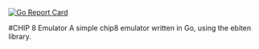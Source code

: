 [![Go Report Card](https://goreportcard.com/badge/github.com/justjoeyuk/chip8-go)](https://goreportcard.com/report/github.com/justjoeyuk/chip8-go)

#CHIP 8 Emulator
A simple chip8 emulator written in Go, using the ebiten library.